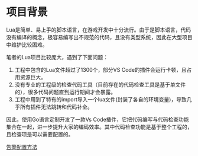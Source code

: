 # 项目背景

Lua是简单、易上手的脚本语言，在游戏开发中十分流行。由于是脚本语言，代码没有编译的概念，极容易编写出不规范的代码，且没有类型系统，因此在大型项目中维护比较困难。

笔者的Lua项目比较庞大，遇到了下面问题：
1. 工程中包含的Lua文件超过了1300个，部分VS Code的插件会运行卡顿，且占用资源巨大。
2. 没有专业的工程级的检查代码工具（目前存在的代码检查工具是基于单文件的），很多代码问题直到运行期间才会暴露。
3. 工程中用到了特有的import导入一个lua文件(封装了各自的环境变量)，导致几乎所有插件无法跳转和代码补全。

因此，使用Go语言定制开发了一款Vs Code插件，它把代码编写与代码检查功能集合在一起，进一步提升大家的编码效率。其中代码检查功能是基于整个工程的，且检查项是可以需要配置的。

[告警配置方法](./config.md)

